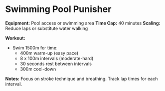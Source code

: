# Swimming Pool Punisher

**Equipment:** Pool access or swimming area
**Time Cap:** 40 minutes
**Scaling:** Reduce laps or substitute water walking

**Workout:**
- Swim 1500m for time:
  - 400m warm-up (easy pace)
  - 8 x 100m intervals (moderate-hard)
  - 30 seconds rest between intervals
  - 300m cool-down

**Notes:**
Focus on stroke technique and breathing. Track lap times for each interval.